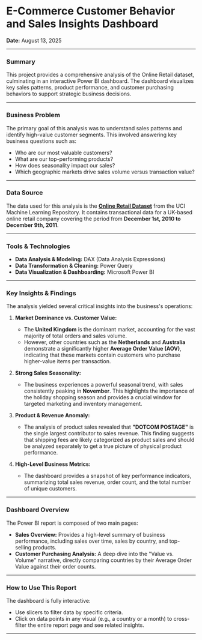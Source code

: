 # E-Commerce Customer Behavior and Sales Insights Dashboard



**Date:** August 13, 2025

---

### Summary

This project provides a comprehensive analysis of the Online Retail dataset, culminating in an interactive Power BI dashboard. The dashboard visualizes key sales patterns, product performance,
and customer purchasing behaviors to support strategic business decisions.

---

### Business Problem

The primary goal of this analysis was to understand sales patterns and identify high-value customer segments. This involved answering key business questions such as:
- Who are our most valuable customers?
- What are our top-performing products?
- How does seasonality impact our sales?
- Which geographic markets drive sales volume versus transaction value?

---

### Data Source

The data used for this analysis is the **[Online Retail Dataset](https://archive.ics.uci.edu/ml/datasets/Online+Retail)** from the UCI Machine Learning Repository. It contains transactional data for a UK-based online retail company covering the period from **December 1st, 2010 to December 9th, 2011**.

---

### Tools & Technologies

* **Data Analysis & Modeling:** DAX (Data Analysis Expressions)
* **Data Transformation & Cleaning:** Power Query
* **Data Visualization & Dashboarding:** Microsoft Power BI

---

### Key Insights & Findings

The analysis yielded several critical insights into the business's operations:

1.  **Market Dominance vs. Customer Value:**
    * The **United Kingdom** is the dominant market, accounting for the vast majority of total orders and sales volume.
    * However, other countries such as the **Netherlands** and **Australia** demonstrate a significantly higher **Average Order Value (AOV)**, indicating that these markets contain customers who purchase higher-value items per transaction.

2.  **Strong Sales Seasonality:**
    * The business experiences a powerful seasonal trend, with sales consistently peaking in **November**. This highlights the importance of the holiday shopping season and provides a crucial window for targeted marketing and inventory management.

3.  **Product & Revenue Anomaly:**
    * The analysis of product sales revealed that **"DOTCOM POSTAGE"** is the single largest contributor to sales revenue. This finding suggests that shipping fees are likely categorized as product sales and should be analyzed separately to get a true picture of physical product performance.

4.  **High-Level Business Metrics:**
    * The dashboard provides a snapshot of key performance indicators, summarizing total sales revenue, order count, and the total number of unique customers.

---

### Dashboard Overview

The Power BI report is composed of two main pages:

* **Sales Overview:** Provides a high-level summary of business performance, including sales over time, sales by country, and top-selling products.
* **Customer Purchasing Analysis:** A deep dive into the "Value vs. Volume" narrative, directly comparing countries by their Average Order Value against their order counts.

---

### How to Use This Report

The dashboard is fully interactive:
* Use slicers to filter data by specific criteria.
* Click on data points in any visual (e.g., a country or a month) to cross-filter the entire report page and see related insights.

---

